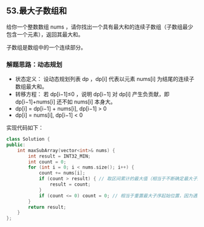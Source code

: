 ## 53.最大子数组和

给你一个整数数组 nums ，请你找出一个具有最大和的连续子数组（子数组最少包含一个元素），返回其最大和。

子数组是数组中的一个连续部分。

### 解题思路：动态规划

- 状态定义： 设动态规划列表 dp ，dp[i] 代表以元素 nums[i] 为结尾的连续子数组最大和。
- 转移方程： 若 dp[i−1]≤0 ，说明 dp[i−1] 对 dp[i] 产生负贡献，即 dp[i−1]+nums[i] 还不如 nums[i] 本身大。
- dp[i] = dp[i−1] + nums[i], dp[i−1] > 0
- dp[i] = nums[i], dp[i−1] < 0

实现代码如下：

```c++
class Solution {
public:
    int maxSubArray(vector<int>& nums) {
        int result = INT32_MIN;
        int count = 0;
        for (int i = 0; i < nums.size(); i++) {
            count += nums[i];
            if (count > result) { // 取区间累计的最大值（相当于不断确定最大子序终止位置）
                result = count;
            }
            if (count <= 0) count = 0; // 相当于重置最大子序起始位置，因为遇到负数一定是拉低总和
        }
        return result;
    }
};
```
